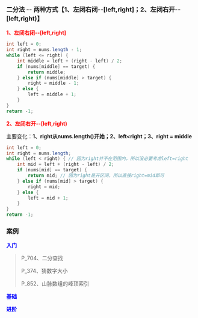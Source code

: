 ### 二分法 -- 两种方式【1、左闭右闭--[left,right]；2、左闭右开--[left,right)】

**<font color="red">1、左闭右闭--[left,right]</font>**

```java
int left = 0;
int right = nums.length - 1;
while (left <= right) {
    int middle = left + (right - left) / 2;
    if (nums[middle] == target) {
        return middle;
    } else if (nums[middle] > target) {
        right = middle - 1;
    } else {
        left = middle + 1;
    }
}
return -1;
```

**<font color="red">2、左闭右开--[left,right)</font>**

主要变化：**1、right从nums.length()开始；2、left<right；3、right = middle**

```java
int left = 0;
int right = nums.length;
while (left < right) { // 因为right并不在范围内，所以没必要考虑left=right
    int mid = left + (right - left) / 2;
    if (nums[mid] == target) {
        return mid; // 因为right是开区间，所以直接right=mid即可
    } else if (nums[mid] > target) {
        right = mid;
    } else {
        left = mid + 1;
    }
}
return -1;
```

### 案例

**<font color="blue">入门</font>**

> P_704、二分查找
>
> P_374、猜数字大小
>
> P_852、山脉数组的峰顶索引



**<font color="blue">基础</font>**





**<font color="blue">进阶</font>**



